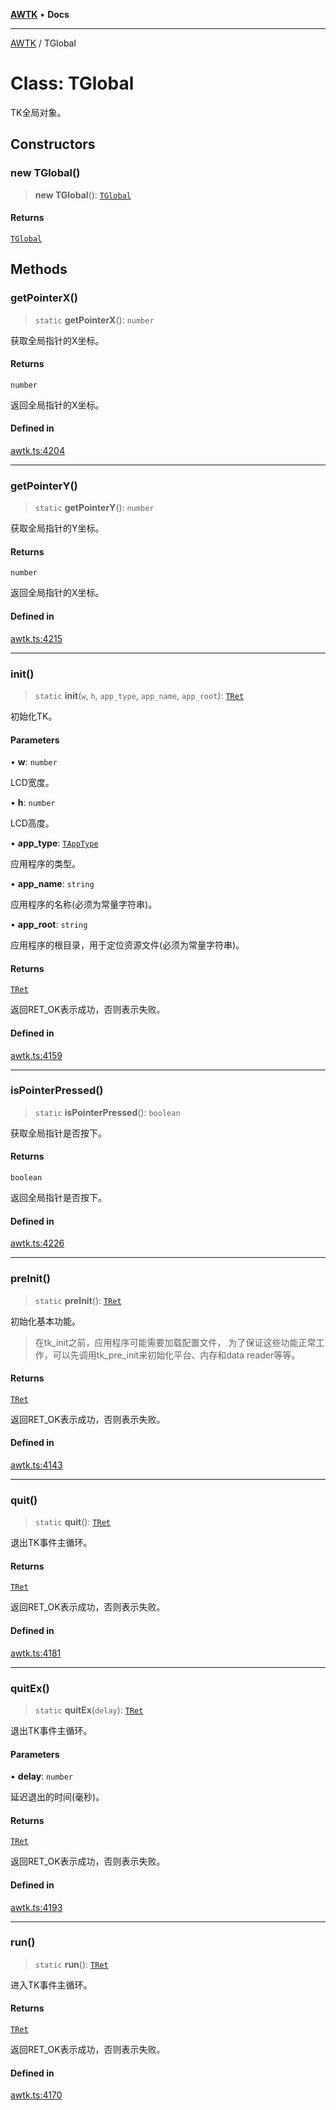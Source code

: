 [**AWTK**](../README.md) • **Docs**

***

[AWTK](../globals.md) / TGlobal

# Class: TGlobal

TK全局对象。

## Constructors

### new TGlobal()

> **new TGlobal**(): [`TGlobal`](TGlobal.md)

#### Returns

[`TGlobal`](TGlobal.md)

## Methods

### getPointerX()

> `static` **getPointerX**(): `number`

获取全局指针的X坐标。

#### Returns

`number`

返回全局指针的X坐标。

#### Defined in

[awtk.ts:4204](https://github.com/zlgopen/awtk-binding/blob/eba643a28b6249e8f99055dcbc6755f195868c97/tools/code_gen/js/output/awtk.ts#L4204)

***

### getPointerY()

> `static` **getPointerY**(): `number`

获取全局指针的Y坐标。

#### Returns

`number`

返回全局指针的X坐标。

#### Defined in

[awtk.ts:4215](https://github.com/zlgopen/awtk-binding/blob/eba643a28b6249e8f99055dcbc6755f195868c97/tools/code_gen/js/output/awtk.ts#L4215)

***

### init()

> `static` **init**(`w`, `h`, `app_type`, `app_name`, `app_root`): [`TRet`](../enumerations/TRet.md)

初始化TK。

#### Parameters

• **w**: `number`

LCD宽度。

• **h**: `number`

LCD高度。

• **app\_type**: [`TAppType`](../enumerations/TAppType.md)

应用程序的类型。

• **app\_name**: `string`

应用程序的名称(必须为常量字符串)。

• **app\_root**: `string`

应用程序的根目录，用于定位资源文件(必须为常量字符串)。

#### Returns

[`TRet`](../enumerations/TRet.md)

返回RET_OK表示成功，否则表示失败。

#### Defined in

[awtk.ts:4159](https://github.com/zlgopen/awtk-binding/blob/eba643a28b6249e8f99055dcbc6755f195868c97/tools/code_gen/js/output/awtk.ts#L4159)

***

### isPointerPressed()

> `static` **isPointerPressed**(): `boolean`

获取全局指针是否按下。

#### Returns

`boolean`

返回全局指针是否按下。

#### Defined in

[awtk.ts:4226](https://github.com/zlgopen/awtk-binding/blob/eba643a28b6249e8f99055dcbc6755f195868c97/tools/code_gen/js/output/awtk.ts#L4226)

***

### preInit()

> `static` **preInit**(): [`TRet`](../enumerations/TRet.md)

初始化基本功能。
> 在tk_init之前，应用程序可能需要加载配置文件，
> 为了保证这些功能正常工作，可以先调用tk_pre_init来初始化平台、内存和data reader等等。

#### Returns

[`TRet`](../enumerations/TRet.md)

返回RET_OK表示成功，否则表示失败。

#### Defined in

[awtk.ts:4143](https://github.com/zlgopen/awtk-binding/blob/eba643a28b6249e8f99055dcbc6755f195868c97/tools/code_gen/js/output/awtk.ts#L4143)

***

### quit()

> `static` **quit**(): [`TRet`](../enumerations/TRet.md)

退出TK事件主循环。

#### Returns

[`TRet`](../enumerations/TRet.md)

返回RET_OK表示成功，否则表示失败。

#### Defined in

[awtk.ts:4181](https://github.com/zlgopen/awtk-binding/blob/eba643a28b6249e8f99055dcbc6755f195868c97/tools/code_gen/js/output/awtk.ts#L4181)

***

### quitEx()

> `static` **quitEx**(`delay`): [`TRet`](../enumerations/TRet.md)

退出TK事件主循环。

#### Parameters

• **delay**: `number`

延迟退出的时间(毫秒)。

#### Returns

[`TRet`](../enumerations/TRet.md)

返回RET_OK表示成功，否则表示失败。

#### Defined in

[awtk.ts:4193](https://github.com/zlgopen/awtk-binding/blob/eba643a28b6249e8f99055dcbc6755f195868c97/tools/code_gen/js/output/awtk.ts#L4193)

***

### run()

> `static` **run**(): [`TRet`](../enumerations/TRet.md)

进入TK事件主循环。

#### Returns

[`TRet`](../enumerations/TRet.md)

返回RET_OK表示成功，否则表示失败。

#### Defined in

[awtk.ts:4170](https://github.com/zlgopen/awtk-binding/blob/eba643a28b6249e8f99055dcbc6755f195868c97/tools/code_gen/js/output/awtk.ts#L4170)
